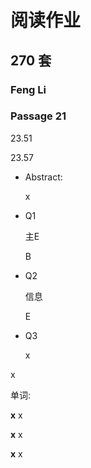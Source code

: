 # 阅读作业

## 270 套

### Feng Li

### Passage 21

23.51

23.57

* Abstract: 

  x

* Q1

  主E

  B

* Q2

  信息

  E

* Q3

  x

  

x

单词:

__x__ x

__x__ x

__x__ x











